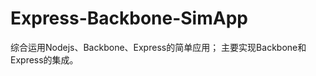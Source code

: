 Express-Backbone-SimApp
=======================

综合运用Nodejs、Backbone、Express的简单应用；
主要实现Backbone和Express的集成。
